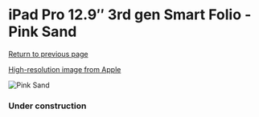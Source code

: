 # iPad Pro 12.9″ 3rd gen Smart Folio - Pink Sand

[Return to previous page](/ipad_pro2)

[High-resolution image from Apple](https://store.storeimages.cdn-apple.com/8756/as-images.apple.com/is/MVQN2?wid=4500&hei=4500&fmt=png)

<div style="width: 384px"><img src="/everysource/MVQN2.png" alt="Pink Sand"></div>

### Under construction
